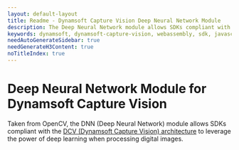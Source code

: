 ```yaml
---
layout: default-layout
title: Readme - Dynamsoft Capture Vision Deep Neural Network Module
description: The Deep Neural Network module allows SDKs compliant with the Dynamsoft Capture Vision to leverage the power of deep learning when processing digital images.  
keywords: dynamsoft, dynamsoft-capture-vision, webassembly, sdk, javascript, typescript, opencv, deep-neural-network, dnn
needAutoGenerateSidebar: true
needGenerateH3Content: true
noTitleIndex: true
---
```


# Deep Neural Network Module for Dynamsoft Capture Vision 

Taken from OpenCV, the DNN (Deep Neural Network) module allows SDKs compliant with the [DCV (Dynamsoft Capture Vision) architecture](https://www.dynamsoft.com/capture-vision/docs/core/architecture/index.html) to leverage the power of deep learning when processing digital images.